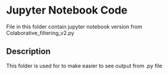 # Jupyter Notebook Code

File in this folder contain jupyter notebook version from Colaborative_filtering_v2.py

## Description

This folder is used for to make easier to see output from .py file
